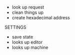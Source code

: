 - look up request
- clean things up
- create hexadecimal address


SETTINGS
- save state
- looks up editor
- looks up machine
